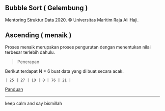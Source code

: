 ## Bubble Sort ( Gelembung )

Mentoring Struktur Data 2020. © Universitas Maritim Raja Ali Haji.

## Ascending ( menaik )
Proses menaik merupakan proses pengurutan dengan menentukan nilai terbesar terlebih dahulu.

> Penerapan<br>

Berikut terdapat N = 6 buat data yang di buat secara acak.

```| 25 | 27 | 10 | 8 | 76 | 21 |```

<a href="https://drive.google.com/file/d/1657HyU-BrGryEeastGqjnF7UOMlnsyjU/view?usp=sharing"> Panduan</a>

---
keep calm and say bismillah
